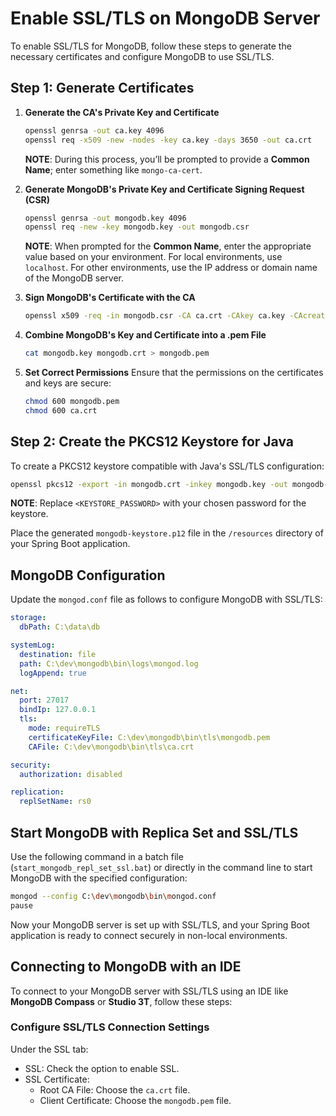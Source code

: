 # Enable SSL/TLS on MongoDB Server

To enable SSL/TLS for MongoDB, follow these steps to generate the necessary certificates and configure MongoDB to use SSL/TLS.

## Step 1: Generate Certificates

1. **Generate the CA's Private Key and Certificate**

   ```bash
   openssl genrsa -out ca.key 4096
   openssl req -x509 -new -nodes -key ca.key -days 3650 -out ca.crt
   ```

   **NOTE**: During this process, you’ll be prompted to provide a **Common Name**; enter something like `mongo-ca-cert`.

2. **Generate MongoDB's Private Key and Certificate Signing Request (CSR)**

   ```bash
   openssl genrsa -out mongodb.key 4096
   openssl req -new -key mongodb.key -out mongodb.csr
   ```

   **NOTE**: When prompted for the **Common Name**, enter the appropriate value based on your environment. For local environments, use `localhost`. For other environments, use the IP address or domain name of the MongoDB server.

3. **Sign MongoDB's Certificate with the CA**

   ```bash
   openssl x509 -req -in mongodb.csr -CA ca.crt -CAkey ca.key -CAcreateserial -out mongodb.crt -days 365 -sha256
   ```

4. **Combine MongoDB's Key and Certificate into a .pem File**

   ```bash
   cat mongodb.key mongodb.crt > mongodb.pem
   ```

5. **Set Correct Permissions**
   Ensure that the permissions on the certificates and keys are secure:
   ```bash
   chmod 600 mongodb.pem
   chmod 600 ca.crt
   ```

## Step 2: Create the PKCS12 Keystore for Java

To create a PKCS12 keystore compatible with Java's SSL/TLS configuration:

```bash
openssl pkcs12 -export -in mongodb.crt -inkey mongodb.key -out mongodb-keystore.p12 -name "mongo" -CAfile ca.crt -caname "mongo-ca" -password pass:<KEYSTORE_PASSWORD>
```

**NOTE**: Replace `<KEYSTORE_PASSWORD>` with your chosen password for the keystore.

Place the generated `mongodb-keystore.p12` file in the `/resources` directory of your Spring Boot application.

## MongoDB Configuration

Update the `mongod.conf` file as follows to configure MongoDB with SSL/TLS:

```yaml
storage:
  dbPath: C:\data\db

systemLog:
  destination: file
  path: C:\dev\mongodb\bin\logs\mongod.log
  logAppend: true

net:
  port: 27017
  bindIp: 127.0.0.1
  tls:
    mode: requireTLS
    certificateKeyFile: C:\dev\mongodb\bin\tls\mongodb.pem
    CAFile: C:\dev\mongodb\bin\tls\ca.crt

security:
  authorization: disabled

replication:
  replSetName: rs0
```

## Start MongoDB with Replica Set and SSL/TLS

Use the following command in a batch file (`start_mongodb_repl_set_ssl.bat`) or directly in the command line to start MongoDB with the specified configuration:

```bash
mongod --config C:\dev\mongodb\bin\mongod.conf
pause
```

Now your MongoDB server is set up with SSL/TLS, and your Spring Boot application is ready to connect securely in non-local environments.

## Connecting to MongoDB with an IDE

To connect to your MongoDB server with SSL/TLS using an IDE like **MongoDB Compass** or **Studio 3T**, follow these steps:

### Configure SSL/TLS Connection Settings

Under the SSL tab:

- SSL: Check the option to enable SSL.
- SSL Certificate:
  - Root CA File: Choose the `ca.crt` file.
  - Client Certificate: Choose the `mongodb.pem` file.
